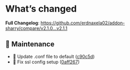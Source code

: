 # What’s changed
**Full Changelog**: https://github.com/erdnaxela02/addon-sharry/compare/v2.1.0...v2.1.1

## 🔧 Maintenance
- 🔧 Update .conf file to default ([c90c5d](https://github.com/erdnaxela02/addon-sharry/commit/c90c5deb60b00ad21fada2c77bc772d2e37b0e55))
- 🐛 Fix ssl config setup ([0aff267](https://github.com/erdnaxela02/addon-sharry/commit/0aff2676e1627c4fdf8242e5f62916f9fa81d519))